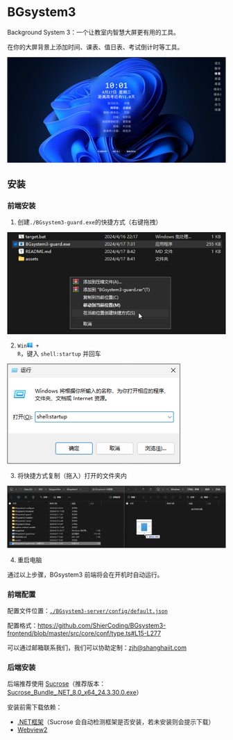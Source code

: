 # BGsystem3

Background System 3：一个让教室内智慧大屏更有用的工具。

在你的大屏背景上添加时间、课表、值日表、考试倒计时等工具。

![](./assets/preview.png)

## 安装


### 前端安装

1. 创建`./BGsystem3-guard.exe`的快捷方式（右键拖拽）

![](./assets/install_2.png)

2. <code>Win<img src="./assets/windows.png" style="height: 1em"/> + R</code>，键入 `shell:startup` 并回车

![](./assets/install_1.png)

3. 将快捷方式复制（拖入）打开的文件夹内

![](./assets/install_3.png)

4. 重启电脑

通过以上步骤，BGsystem3 前端将会在开机时自动运行。

### 前端配置

配置文件位置：[`./BGsystem3-server/config/default.json`](./BGsystem3-server/config/default.json)

配置格式：<https://github.com/ShierCoding/BGsystem3-frontend/blob/master/src/core/conf/type.ts#L15-L277>

可以通过邮箱联系我们，我们可以协助定制：<zjh@shanghaiit.com>


### 后端安装

后端推荐使用 [Sucrose](https://github.com/Taiizor/Sucrose)（推荐版本：[Sucrose_Bundle_.NET_8.0_x64_24.3.30.0.exe](https://github.com/Taiizor/Sucrose/releases/latest/download/Sucrose_Bundle_.NET_8.0_x64_24.3.30.0.exe)）

安装前需下载依赖：

+ [.NET框架](https://dotnet.microsoft.com/zh-cn/download)（Sucrose 会自动检测框架是否安装，若未安装则会提示下载）
+ [Webview2](https://developer.microsoft.com/zh-cn/microsoft-edge/webview2)